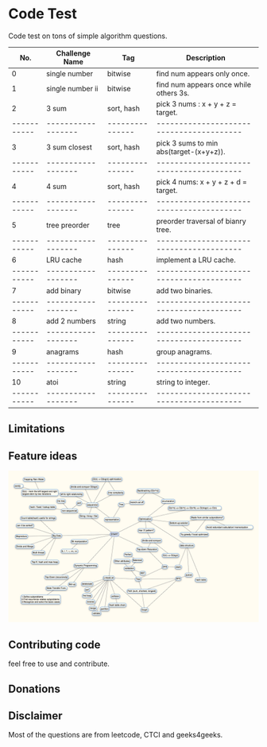 Code Test
===============
 Code test on tons of simple algorithm questions.

|    No.    |  Challenge Name  |     Tag       |            Description                 |
|-----------|------------------|---------------|----------------------------------------|
|    0      |  single number   |  bitwise      | find num appears only once.            |
|    1      |  single number ii|  bitwise      | find num appears once while others 3s. |
|    2      |  3 sum           |  sort, hash   | pick 3 nums : x + y + z = target.      |
|-----------|------------------|---------------|----------------------------------------|
|    3      |  3 sum closest   |  sort, hash   | pick 3 sums to min abs(target-(x+y+z)).|
|-----------|------------------|---------------|----------------------------------------|
|    4      |  4 sum           |  sort, hash   | pick 4 nums: x + y + z + d = target.   |
|-----------|------------------|---------------|----------------------------------------|
|    5      |  tree preorder   |  tree         | preorder traversal of bianry tree.     |
|-----------|------------------|---------------|----------------------------------------|
|    6      |  LRU cache       |  hash         | implement a LRU cache.                 |
|-----------|------------------|---------------|----------------------------------------|
|    7      |  add binary      |  bitwise      | add two binaries.                      |
|-----------|------------------|---------------|----------------------------------------|
|    8      |  add 2 numbers   |  string       | add two numbers.                       |
|-----------|------------------|---------------|----------------------------------------|
|    9      |  anagrams        |  hash         | group anagrams.                        |
|-----------|------------------|---------------|----------------------------------------|
|    10     |  atoi            |  string       | string to integer.                     |
|-----------|------------------|---------------|----------------------------------------|


Limitations
-----------


Feature ideas
-------------
![Alt text](/tree.png)

Contributing code
-----------------
feel free to use and contribute.

Donations
---------

Disclaimer
----------
Most of the questions are from leetcode, CTCI and geeks4geeks.
